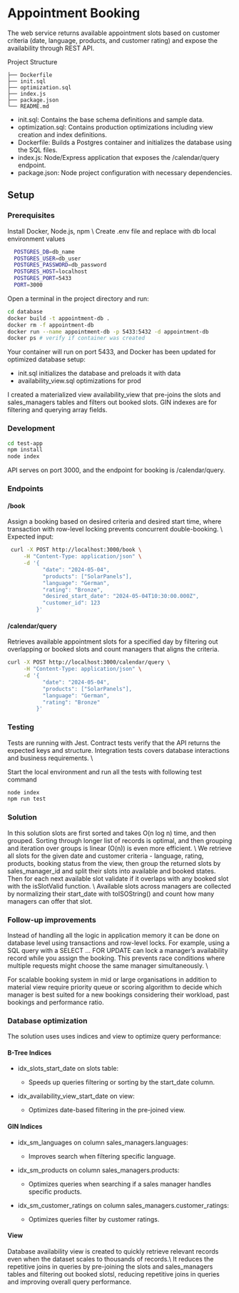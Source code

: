 # Appointment Booking

The web service returns available appointment slots based on customer criteria (date, language, products, and customer rating) and expose the availability through REST API.

Project Structure
```pgsql
├── Dockerfile
├── init.sql
├── optimization.sql
├── index.js
├── package.json
└── README.md
```
- init.sql: Contains the base schema definitions and sample data.
- optimization.sql: Contains production optimizations including view creation and index definitions.
- Dockerfile: Builds a Postgres container and initializes the database using the SQL files.
- index.js: Node/Express application that exposes the /calendar/query endpoint.
- package.json: Node project configuration with necessary dependencies.


## Setup

### Prerequisites

Install Docker, Node.js, npm \\
Create .env file and replace with db local environment values

```sh
  POSTGRES_DB=db_name
  POSTGRES_USER=db_user
  POSTGRES_PASSWORD=db_password
  POSTGRES_HOST=localhost
  POSTGRES_PORT=5433
  PORT=3000
```

Open a terminal in the project directory and run:

```bash
cd database
docker build -t appointment-db .
docker rm -f appointment-db
docker run --name appointment-db -p 5433:5432 -d appointment-db
docker ps # verify if container was created
```
Your container will run on port 5433, and Docker has been updated for optimized database setup:
- init.sql initializes the database and preloads it with data
- availability_view.sql optimizations for prod

I created a materialized view availability_view that pre-joins the slots and sales_managers tables and filters out booked slots. GIN indexes are for filtering and querying array fields.

### Development

``` bash
cd test-app
npm install
node index
```

API serves on port 3000, and the endpoint for booking is /calendar/query.

### Endpoints

#### /book
Assign a booking based on desired criteria and desired start time, where transaction with row-level locking prevents concurrent double-booking. \\
Expected input:

``` bash
 curl -X POST http://localhost:3000/book \
     -H "Content-Type: application/json" \
     -d '{
           "date": "2024-05-04",
           "products": ["SolarPanels"],
           "language": "German",
           "rating": "Bronze",
           "desired_start_date": "2024-05-04T10:30:00.000Z",
           "customer_id": 123
         }'
```

#### /calendar/query
Retrieves available appointment slots for a specified day by filtering out overlapping or booked slots and count managers that aligns the criteria.
``` bash
curl -X POST http://localhost:3000/calendar/query \
     -H "Content-Type: application/json" \
     -d '{
           "date": "2024-05-04",
           "products": ["SolarPanels"],
           "language": "German",
           "rating": "Bronze"
         }'

```
### Testing
Tests are running with Jest. Contract tests verify that the API returns the expected keys and structure.  Integration tests covers database interactions and business requirements. \\

Start the local environment and run all the tests with following test command

```bash
node index
npm run test
```

### Solution

In this solution slots are first sorted and takes O(n log n) time, and then grouped. Sorting through longer list of records is optimal, and then grouping and iteration over groups is linear (O(n)) is even more efficient.
\\
We retrieve all slots for the given date and customer criteria - language, rating, products, booking status from the view, then group the returned slots by sales_manager_id and split their slots into available and booked states.
Then for each next available slot validate if it overlaps with any booked slot with the isSlotValid function.
\\
Available slots across managers are collected by normalizing their start_date with toISOString() and count how many managers can offer that slot.

### Follow-up improvements

Instead of handling all the logic in application memory it can be done on database level using transactions and row-level locks. For example, using a SQL query with a SELECT ... FOR UPDATE can lock a manager’s availability record while you assign the booking. This prevents race conditions where multiple requests might choose the same manager simultaneously.
\\

For scalable booking system in mid or large organisations in addition to material view require priority queue or scoring algorithm to decide which manager is best suited for a new bookings considering their workload, past bookings and performance ratio.

### Database optimization

The solution uses uses indices and view to optimize query performance:

#### B-Tree Indices

* idx_slots_start_date on slots table:
    * Speeds up queries filtering or sorting by the start_date column.

* idx_availability_view_start_date on view:
    * Optimizes date-based filtering in the pre-joined view.

#### GIN Indices

* idx_sm_languages on column sales_managers.languages:
    * Improves search when filtering specific language.

* idx_sm_products on column sales_managers.products:
    * Optimizes queries when searching if a sales manager handles specific products.

* idx_sm_customer_ratings on column sales_managers.customer_ratings:
    * Optimizes queries filter by customer ratings.

#### View

Database availability view is created to quickly retrieve relevant records even when the dataset scales to thousands of records.\\
It reduces the repetitive joins in queries by pre-joining the slots and sales_managers tables and filtering out booked slotsl, reducing repetitive joins in queries and improving overall query performance.

